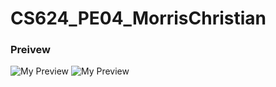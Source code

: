 # CS624_PE04_MorrisChristian

### Preivew
![My Preview](Profile_card_smal.png)
![My Preview](Profile_card_smal.png)

